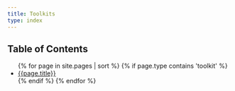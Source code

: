 ```yaml
---
title: Toolkits
type: index
---
```


## Table of Contents



<ul>
{% for page in site.pages | sort %}
{% if page.type contains 'toolkit' %}
<li><a href="{{ page.url }}">{{page.title}}</a></li>
{% endif %}
{% endfor %}
</ul>

